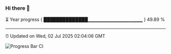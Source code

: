 ### Hi there 👋

⏳ Year progress { ██████████████▁▁▁▁▁▁▁▁▁▁▁▁▁▁▁▁ } 49.89 %

---

⏰ Updated on Wed, 02 Jul 2025 02:04:06 GMT

![Progress Bar CI](https://github.com/ZhaoGui/ZhaoGui/workflows/Progress%20Bar%20CI/badge.svg)
